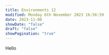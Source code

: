 ```yaml
---
title: Environments 12
modified: Monday 6th November 2023 16:56:59
date: 2023-11-06
showDate: "false"
draft: "false"
showPagination: "true"
---
```

Hello